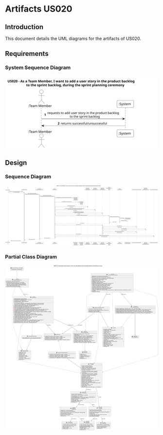 # Artifacts US020

## Introduction
This document details the UML diagrams for the artifacts of US020.

## Requirements
### System Sequence Diagram
![System Sequence Diagram](system_sequence_diagram/us020-ssd.svg)

## Design
### Sequence Diagram
![Sequence Diagram](sequence_diagram/us020-sd.svg)

### Partial Class Diagram
![Class Diagram](class_diagram/us020-cd.svg)
